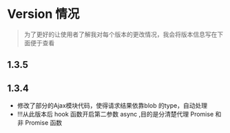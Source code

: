 # Version 情况
> 为了更好的让使用者了解我对每个版本的更改情况，我会将版本信息写在下面便于查看

## 1.3.5

## 1.3.4
- 修改了部分的Ajax模块代码，使得请求结果依靠blob 的type，自动处理
- !!!从此版本后 hook 函数开启第二参数 async ,目的是分清楚代理 Promise 和非 Promise 函数
